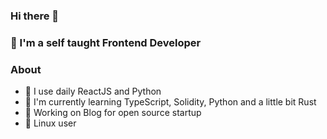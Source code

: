 ### Hi there 👋

### 📔 I'm a self taught Frontend Developer

### About
- 🔨 I use daily ReactJS and Python
- 🌱 I'm currently learning TypeScript, Solidity, Python and a little bit Rust
- 🔩 Working on Blog for open source startup
- 🐧 Linux user
<!--
**eKizim/eKizim** is a ✨ _special_ ✨ repository because its `README.md` (this file) appears on your GitHub profile.

Here are some ideas to get you started:

- 🔭 I’m currently working on ...
- 🌱 I’m currently learning ...
- 👯 I’m looking to collaborate on ...
- 🤔 I’m looking for help with ...
- 💬 Ask me about ...
- 📫 How to reach me: ...
- 😄 Pronouns: ...
- ⚡ Fun fact: ...
-->
